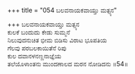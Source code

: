 +++
title = "054 ಬಲವನಾಯಕವಾಯ್ತು ಮತ್ಸ್ಯನ"

+++
ಬಲವನಾಯಕವಾಯ್ತು ಮತ್ಸ್ಯನ  
ಕುಲಕೆ ಬಂದುದು ಕೇಡು ಸುಮ್ಮನೆ  
ನಿಲುವುದನುಚಿತ ಭೀಮ ಬಿಡಿಸು ವಿರಾಟ ಭೂಪತಿಯ  
ಗೆಲವು ಪರಬಲಕಾಯಿತೆನೆ ರಿಪು  
ಕುಲ ದವಾನಳನಣ್ಣನಾಜ್ಞೆಯ  
ತಲೆಯೊಳಾಂತನು ಮುಂದಣಾಲದ ಮರನ ನೋಡಿದನು     ॥54॥